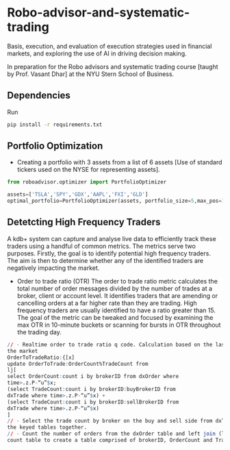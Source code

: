 # Robo-advisor-and-systematic-trading
Basis, execution, and evaluation of execution strategies used in financial markets, and exploring the use of AI in driving decision making.

In preparation for the Robo advisors and systematic trading course [taught by Prof. Vasant Dhar] at the NYU Stern School of Business.

## Dependencies
Run 
```bash
pip install -r requirements.txt
```

## Portfolio Optimization
- Creating a portfolio with 3 assets from a list of 6 assets [Use of standard tickers used on the NYSE for representing assets].
```python
from roboadvisor.optimizer import PortfolioOptimizer

assets=['TSLA','SPY','GDX','AAPL','FXI','GLD']
optimal_portfolio=PortfolioOptimizer(assets, portfolio_size=5,max_pos=1.0, min_pos=0.0)
```

## Detetcting High Frequency Traders
A kdb+ system can capture and
analyse live data to efficiently track these traders using a handful of common metrics. The metrics serve
two purposes. Firstly, the goal is to identify potential high frequency traders. The aim is then to
determine whether any of the identified traders are negatively impacting the market.

- Order to trade ratio (OTR)
   The order to trade ratio metric calculates the total number of order
  messages divided by the number of trades at a broker, client or account level. It identifies
  traders that are amending or cancelling orders at a far higher rate than they are trading. High
  frequency traders are usually identified to have a ratio greater than 15.
  The goal of the
metric can be tweaked and focused by examining the max OTR in 10-minute buckets or scanning
for bursts in OTR throughout the trading day.

```q
// - Realtime order to trade ratio q code. Calculation based on the last x minutes of
the market
OrderToTradeRatio:{[x]
update OrderToTrade:OrderCount%TradeCount from
lj[
select OrderCount:count i by brokerID from dxOrder where
time>.z.P-“u”$x;
(select TradeCount:count i by brokerID:buyBrokerID from
dxTrade where time>.z.P-“u”$x) +
(select TradeCount:count i by brokerID:sellBrokerID from
dxTrade where time>.z.P-“u”$x)
]
// - Select the trade count by broker on the buy and sell side from dxTrade and add
the keyed tables together.
// - Count the number of orders from the dxOrder table and left join (lj) the trade
count table to create a table comprised of brokerID, OrderCount and TradeCount
```
